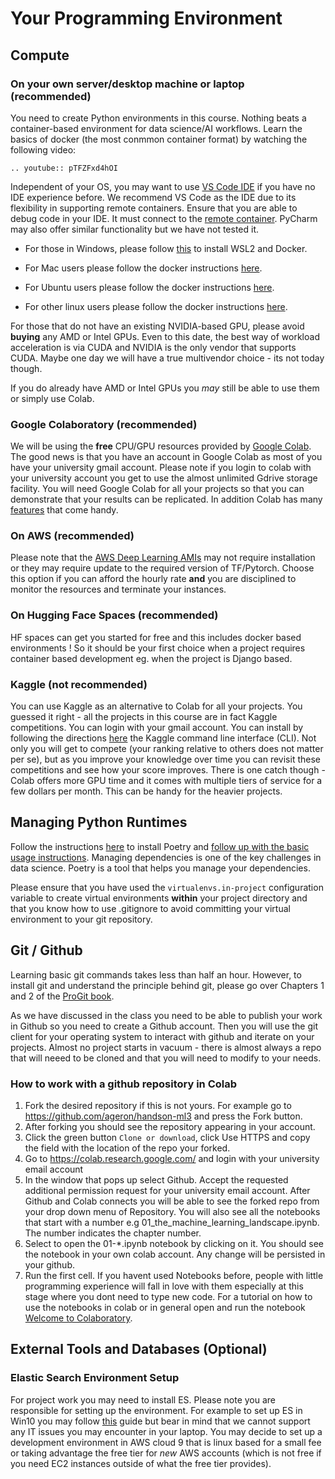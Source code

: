 # Your Programming Environment

## Compute

### On your own server/desktop machine or laptop (recommended)

You need to create Python environments in  this course. Nothing beats a container-based environment for data science/AI workflows. Learn the basics of docker (the most conmmon container format) by watching the following video:

```{eval-rst}
.. youtube:: pTFZFxd4hOI
```

Independent of your OS, you may want to use [VS Code IDE](https://code.visualstudio.com/) if you have no IDE experience before. We recommend VS Code as the IDE due to its flexibility in supporting remote containers.  Ensure that you are able to debug code in your IDE. It must connect to the [remote container](https://code.visualstudio.com/docs/remote/remote-overview). PyCharm may also offer similar functionality but we have not tested it.

* For those in Windows, please follow [this](https://learn.microsoft.com/en-us/windows/wsl/tutorials/wsl-containers) to install WSL2 and Docker.

* For Mac users please follow the docker instructions [here](https://docs.docker.com/docker-for-mac/install/).

* For Ubuntu users please follow the docker instructions [here](https://docs.docker.com/engine/install/ubuntu/).

* For other linux users please follow the docker instructions [here](https://docs.docker.com/engine/install/).

For those that do not have an existing NVIDIA-based GPU, please avoid **buying** any AMD or Intel GPUs. Even to this date, the best way of workload acceleration is via CUDA and NVIDIA is the only vendor that supports CUDA. Maybe one day we will have a true multivendor choice - its not today though.

If you do already have AMD or Intel GPUs you _may_ still be able to use them  or simply use Colab. 


### Google Colaboratory (recommended)

We will be using the **free** CPU/GPU resources provided by [Google Colab](https://colab.research.google.com). The good news is that you have an account in Google Colab as most of you have your university gmail account. Please note if you login to colab with your university account you get to use the almost unlimited Gdrive storage facility. You will need Google Colab for all your projects so that you can demonstrate that your results can be replicated.  In addition Colab has many [features](https://colab.research.google.com/notebooks/basic_features_overview.ipynb) that come handy. 

### On AWS  (recommended)

Please note that the [AWS Deep Learning AMIs](https://docs.aws.amazon.com/dlami/latest/devguide/ubuntu18-04.html) may not require installation or they may require update to the required version of TF/Pytorch. Choose this option if you can afford the hourly rate **and** you are disciplined to monitor the resources and terminate your instances.  

### On Hugging Face Spaces (recommended)

HF spaces can get you started for free and this includes docker based environments ! So it should be your first choice when a project requires container based development eg. when the project is Django based.

### Kaggle (not recommended)

You can use Kaggle as an alternative to Colab for all your projects. You guessed it right - all the projects in this course are in fact Kaggle competitions.  You can login with your gmail account. You can install by following the directions [here](https://github.com/Kaggle/kaggle-api) the Kaggle command line interface (CLI).  Not only you will get to compete (your ranking relative to others does not matter per se), but as you improve your knowledge over time you can revisit these competitions and see how your score improves.  There is one catch though - Colab offers more GPU time and it comes with multiple tiers of service for a few dollars per month. This can be handy for the heavier projects.  

## Managing Python Runtimes

Follow the instructions [here](https://python-poetry.org/docs/) to install Poetry and [follow up with the basic usage instructions](https://python-poetry.org/docs/basic-usage/). Managing dependencies is one of the key challenges in data science. Poetry is a tool that helps you manage your dependencies.

Please ensure that you have used the `virtualenvs.in-project` configuration variable to create virtual environments **within** your project directory and that you know how to use .gitignore to avoid committing your virtual environment to your git repository.


## Git / Github

Learning basic git commands takes less than half an hour. However, to install git and understand the principle behind git, please go over Chapters 1 and 2 of the [ProGit book](https://git-scm.com/book/en/v2).

As we have discussed in the class you need to be able to publish your work in Github so you need to create a Github account. Then you will use the git client for your operating system to interact with github and iterate on your projects.  Almost no project starts in vacuum - there is almost always a repo  that will neeed to be cloned and that you will need to modify to your needs. 

### How to work with a github repository in Colab

1. Fork the desired repository if this is not yours. For example go to https://github.com/ageron/handson-ml3 and press the Fork button. 
2. After forking you should see the repository appearing in your account. 
3. Click the green button `Clone or download`, click Use HTTPS and copy the field with the location of the repo your forked. 
4. Go to https://colab.research.google.com/ and login with your university email account
5. In the window that pops up select Github. Accept the requested additional permission request for your university email account. After Github and Colab connects you will be able to see the forked repo from your drop down menu of Repository. You will also see all the notebooks that start with a number e.g 01_the_machine_learning_landscape.ipynb. The number indicates the chapter number. 
6. Select to open the 01-*.ipynb notebook by clicking on it. You should see the notebook in your own colab account. Any change will be persisted in your github. 
7. Run the first cell. If you havent used Notebooks before, people with little programming experience will fall in love with them especially at this stage where you dont need to type new code. For a tutorial on how to use the notebooks in colab or in general open and run the notebook [Welcome to Colaboratory](https://colab.research.google.com/notebooks/intro.ipynb).


## External Tools and Databases (Optional)

### Elastic Search Environment Setup

For project work you may need to install ES. Please note you are responsible for setting up the environment. For example to set up ES in Win10 you may follow [this](https://www.youtube.com/watch?v=hzaG2Uq60uw) guide but bear in mind that we cannot support any IT issues you may encounter in your laptop. You may decide to set up a development environment in AWS cloud 9 that is linux based for a small fee or taking advantage the free tier for _new_ AWS accounts (which is not free if you need EC2 instances outside of what the free tier provides).


